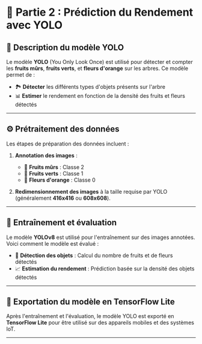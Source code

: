 
# 🍊 Partie 2 : Prédiction du Rendement avec YOLO

## 🧠 Description du modèle YOLO

Le modèle **YOLO** (You Only Look Once) est utilisé pour détecter et compter les **fruits mûrs**, **fruits verts**, et **fleurs d'orange** sur les arbres. Ce modèle permet de :

- 🏞️ **Détecter** les différents types d'objets présents sur l'arbre
- 📊 **Estimer** le rendement en fonction de la densité des fruits et fleurs détectés

---

## ⚙️ Prétraitement des données

Les étapes de préparation des données incluent :

1. **Annotation des images** :
   - 🍊 **Fruits mûrs** : Classe 2
   - 🍃 **Fruits verts** : Classe 1
   - 🌸 **Fleurs d'orange** : Classe 0

2. **Redimensionnement des images** à la taille requise par YOLO (généralement **416x416** ou **608x608**).

---

## 🚀 Entraînement et évaluation

Le modèle **YOLOv8** est utilisé pour l'entraînement sur des images annotées. Voici comment le modèle est évalué :

- 🎯 **Détection des objets** : Calcul du nombre de fruits et de fleurs détectés
- 📈 **Estimation du rendement** : Prédiction basée sur la densité des objets détectés

---

## 📱 Exportation du modèle en TensorFlow Lite

Après l'entraînement et l'évaluation, le modèle YOLO est exporté en **TensorFlow Lite** pour être utilisé sur des appareils mobiles et des systèmes IoT.

---

